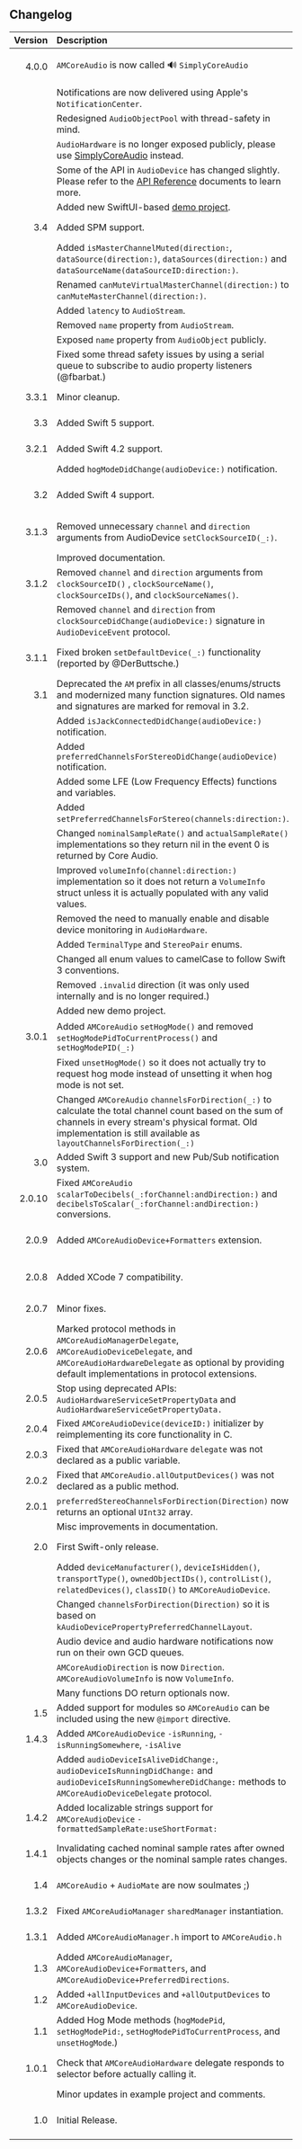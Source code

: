 ## Changelog

| Version       | Description   | Date     |
| -------------:|:------------- |:--------:|
| 4.0.0         | `AMCoreAudio` is now called 🔊 `SimplyCoreAudio` | March 27th, 2021 |
|               | Notifications are now delivered using Apple's `NotificationCenter`. ||
|               | Redesigned `AudioObjectPool` with thread-safety in mind. ||
|               | `AudioHardware` is no longer exposed publicly, please use [SimplyCoreAudio](https://rnine.github.io/SimplyCoreAudio/Classes/SimplyCoreAudio.html) instead. ||
|               | Some of the API in `AudioDevice` has changed slightly. Please refer to the [API Reference](https://rnine.github.io/SimplyCoreAudio/index.html) documents to learn more. ||
|               | Added new SwiftUI-based [demo project](https://github.com/rnine/SimplyCoreAudioDemo). ||
| 3.4           | Added SPM support. | May 1st, 2020 |
|               | Added `isMasterChannelMuted(direction:`, `dataSource(direction:)`, `dataSources(direction:)` and `dataSourceName(dataSourceID:direction:)`. ||
|               | Renamed `canMuteVirtualMasterChannel(direction:)` to `canMuteMasterChannel(direction:)`. ||
|               | Added `latency` to `AudioStream`. ||
|               | Removed `name` property from `AudioStream`. ||
|               | Exposed `name` property from `AudioObject` publicly. ||
|               | Fixed some thread safety issues by using a serial queue to subscribe to audio property listeners (@fbarbat.) ||
| 3.3.1         | Minor cleanup. | June 19th, 2019 |
| 3.3           | Added Swift 5 support.| May 12th, 2019 |
| 3.2.1         | Added Swift 4.2 support.| September 4th, 2018 |
|               | Added `hogModeDidChange(audioDevice:)` notification. ||
| 3.2           | Added Swift 4 support.| February 26th, 2018 |
| 3.1.3         | Removed unnecessary `channel` and `direction` arguments from AudioDevice `setClockSourceID(_:)`. | September 26th, 2017 |
|               | Improved documentation. ||
| 3.1.2         | Removed `channel` and `direction` arguments from `clockSourceID()` , `clockSourceName()`,  `clockSourceIDs()`, and `clockSourceNames()`. | September 12th, 2017 |
|               | Removed `channel` and `direction` from  `clockSourceDidChange(audioDevice:)` signature in `AudioDeviceEvent` protocol. ||
| 3.1.1         | Fixed broken `setDefaultDevice(_:)` functionality (reported by @DerButtsche.) | March 13th, 2017 |
| 3.1           | Deprecated the `AM` prefix in all classes/enums/structs and modernized many function signatures. Old names and signatures are marked for removal in 3.2. | December 21st, 2016 |
|               | Added `isJackConnectedDidChange(audioDevice:)` notification. ||
|               | Added `preferredChannelsForStereoDidChange(audioDevice)` notification. ||
|               | Added some LFE (Low Frequency Effects) functions and variables. ||
|               | Added `setPreferredChannelsForStereo(channels:direction:)`. ||
|               | Changed `nominalSampleRate()` and `actualSampleRate()` implementations so they return nil in the event 0 is returned by Core Audio. ||
|               | Improved `volumeInfo(channel:direction:)` implementation so it does not return a `VolumeInfo` struct unless it is actually populated with any valid values. ||
|               | Removed the need to manually enable and disable device monitoring in `AudioHardware`. ||
|               | Added `TerminalType` and `StereoPair` enums. ||
|               | Changed all enum values to camelCase to follow Swift 3 conventions. ||
|               | Removed `.invalid` direction (it was only used internally and is no longer required.) ||
|               | Added new demo project. ||
| 3.0.1         | Added `AMCoreAudio` `setHogMode()` and removed `setHogModePidToCurrentProcess()` and `setHogModePID(_:)` | October 30th, 2016 |
|               | Fixed `unsetHogMode()` so it does not actually try to request hog mode instead of unsetting it when hog mode is not set. ||
|               | Changed `AMCoreAudio` `channelsForDirection(_:)` to calculate the total channel count based on the sum of channels in every stream's physical format. Old implementation is still available as `layoutChannelsForDirection(_:)` ||
| 3.0           | Added Swift 3 support and new Pub/Sub notification system. | October 5th, 2016 |
| 2.0.10        | Fixed `AMCoreAudio` `scalarToDecibels(_:forChannel:andDirection:)` and `decibelsToScalar(_:forChannel:andDirection:)` conversions. | January 19th, 2016 |
| 2.0.9         | Added `AMCoreAudioDevice+Formatters` extension. | January 18th, 2016 |
| 2.0.8         | Added XCode 7 compatibility. | September 17th, 2015 |
| 2.0.7         | Minor fixes. | July 13th, 2015 |
| 2.0.6         | Marked protocol methods in `AMCoreAudioManagerDelegate`, `AMCoreAudioDeviceDelegate`, and `AMCoreAudioHardwareDelegate` as optional by providing default implementations in protocol extensions. | July 13th, 2015 |
| 2.0.5         | Stop using deprecated APIs: `AudioHardwareServiceSetPropertyData` and `AudioHardwareServiceGetPropertyData.` | July 13th, 2015 |
| 2.0.4         | Fixed `AMCoreAudioDevice(deviceID:)` initializer by reimplementing its core functionality in C. | July 13th, 2015 |
| 2.0.3         | Fixed that `AMCoreAudioHardware` `delegate` was not declared as a public variable. | July 13th, 2015 |
| 2.0.2         | Fixed that `AMCoreAudio.allOutputDevices()` was not declared as a public method. | July 13th, 2015 |
| 2.0.1         | `preferredStereoChannelsForDirection(Direction)` now returns an optional `UInt32` array. | July 12th, 2015 |
|               | Misc improvements in documentation. ||
| 2.0           | First Swift-only release. | July 12th, 2015 |
|               | Added `deviceManufacturer()`, `deviceIsHidden()`, `transportType()`, `ownedObjectIDs()`, `controlList()`, `relatedDevices()`, `classID()` to `AMCoreAudioDevice`. ||
|               | Changed `channelsForDirection(Direction)` so it is based on `kAudioDevicePropertyPreferredChannelLayout`. ||
|               | Audio device and audio hardware notifications now run on their own GCD queues. ||
|               | `AMCoreAudioDirection` is now `Direction`. `AMCoreAudioVolumeInfo` is now `VolumeInfo`. ||
|               | Many functions DO return optionals now. ||
| 1.5           | Added support for modules so `AMCoreAudio` can be included using the new `@import` directive. | July 6th, 2015 |
| 1.4.3         | Added `AMCoreAudioDevice` `-isRunning`, `-isRunningSomewhere`, `-isAlive` | May 24th, 2015 |
|               | Added `audioDeviceIsAliveDidChange:`, `audioDeviceIsRunningDidChange:` and `audioDeviceIsRunningSomewhereDidChange:` methods to `AMCoreAudioDeviceDelegate` protocol. ||
| 1.4.2         | Added localizable strings support for `AMCoreAudioDevice` `-formattedSampleRate:useShortFormat:` | March 7th, 2015 |
| 1.4.1         | Invalidating cached nominal sample rates after owned objects changes or the nominal sample rates changes. | October 27th, 2014 |
| 1.4           | `AMCoreAudio` + `AudioMate` are now soulmates ;) | July 26th, 2014 |
| 1.3.2         | Fixed `AMCoreAudioManager` `sharedManager` instantiation. | July 25th, 2014 |
| 1.3.1         | Added `AMCoreAudioManager.h` import to `AMCoreAudio.h` | July 25th, 2014 |
| 1.3           | Added `AMCoreAudioManager`, `AMCoreAudioDevice+Formatters`, and `AMCoreAudioDevice+PreferredDirections`. | July 16th, 2014 |
| 1.2           | Added `+allInputDevices` and `+allOutputDevices` to `AMCoreAudioDevice`. | June 28th, 2014 |
| 1.1           | Added Hog Mode methods (`hogModePid`, `setHogModePid:`, `setHogModePidToCurrentProcess`, and `unsetHogMode`.) | May 3rd, 2014 |
| 1.0.1         | Check that `AMCoreAudioHardware` delegate responds to selector before actually calling it. | March 28th, 2014 |
|               | Minor updates in example project and comments. ||
| 1.0           | Initial Release. | March 24th, 2014 |
